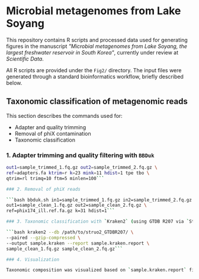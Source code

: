# Microbial metagenomes from Lake Soyang
This repository contains R scripts and processed data used for generating figures in the manuscript _"Microbial metagenomes from Lake Soyang, the largest freshwater reservoir in South Korea"_, currently under review at _Scientific Data_.

All R scripts are provided under the `Fig2/` directory. The input files were generated through a standard bioinformatics workflow, briefly described below.

## Taxonomic classification of metagenomic reads

This section describes the commands used for:

- Adapter and quality trimming  
- Removal of phiX contamination  
- Taxonomic classification

### 1. Adapter trimming and quality filtering with `BBDuk`

```bash bbduk.sh in1=sample_1.fq.gz in2=sample_2.fq.gz \
out1=sample_trimmed_1.fq.gz out2=sample_trimmed_2.fq.gz \
ref=adapters.fa ktrim=r k=23 mink=11 hdist=1 tpe tbo \
qtrim=rl trimq=10 ftm=5 minlen=100```

### 2. Removal of phiX reads

```bash bbduk.sh in1=sample_trimmed_1.fq.gz in2=sample_trimmed_2.fq.gz \
out1=sample_clean_1.fq.gz out2=sample_clean_2.fq.gz \
ref=phix174_ill.ref.fa.gz k=31 hdist=1```

### 3. Taxonomic classification with `Kraken2` (using GTDB R207 via `Struo2`)

```bash kraken2 --db /path/to/struo2_GTDBR207/ \
--paired --gzip-compressed \
--output sample.kraken --report sample.kraken.report \
sample_clean_1.fq.gz sample_clean_2.fq.gz```

### 4. Visualization

Taxonomic composition was visualized based on `sample.kraken.report` files generated by `Kraken2`. These report files were processed into abundance tables, which were then used to create bubble plots in `R`. The R script used for plotting, along with all input and processed files, is provided in the `Fig2/` directory of this repository.
